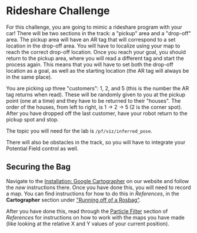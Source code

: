 # Rideshare Challenge

For this challenge, you are going to mimic a rideshare program with your car! There will be two sections in the track: a "pickup" area and a "drop-off" area. The pickup area will have an AR tag that will correspond to a set location in the drop-off area. You will have to localize using your map to reach the correct drop-off location. Once you reach your goal, you should return to the pickup area, where you will read a different tag and start the process again. This means that you will have to set both the drop-off location as a goal, as well as the starting location (the AR tag will always be in the same place).

You are picking up three "customers": 1, 2, and 5 (this is the number the AR tag returns when read). These will be randomly given to you at the pickup point (one at a time) and they have to be returned to their "houses". The order of the houses, from left to right, is 1 -> 2 -> 5 (2 is the corner spot). After you have dropped off the last customer, have your robot return to the pickup spot and stop.

The topic you will need for the lab is `/pf/viz/inferred_pose`.

There will also be obstacles in the track, so you will have to integrate your Potential Field control as well.

## Securing the Bag
Navigate to the [Installation: Google Cartographer](http://bwsi-racecar.com/maps/cartographer/cartographer_installation/) on our website and follow the *new* instructions there. Once you have done this, you will need to record a map. You can find instructions for how to do this in *References*, in the **Cartographer** section under ["Running off of a Rosbag"](http://bwsi-racecar.com/maps/cartographer/cartographer_usage/).

After you have done this, read through the [Particle Filter](http://bwsi-racecar.com/maps/localization/particle_filter_usage/) section of *References* for instructions on how to work with the maps you have made (like looking at the relative X and Y values of your current position).
